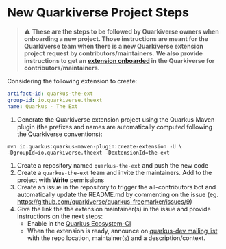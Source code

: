# New Quarkiverse Project Steps

> :warning: **These are the steps to be followed by Quarkiverse owners when onboarding a new project. Those instructions are meant for the Quarkiverse team when there is a new Quarkiverse extension project request by contributors/maintainers.**
> **We also provide instructions to get an [extension onboarded](https://github.com/quarkiverse/quarkiverse/wiki#getting-an-extension-onboarded) in the Quarkiverse for contributors/maintainers.**

Considering the following extension to create:
```yaml
artifact-id: quarkus-the-ext
group-id: io.quarkiverse.theext
name: Quarkus - The Ext
```

1. Generate the Quarkiverse extension project using the Quarkus Maven plugin (the prefixes and names are automatically computed following the Quarkiverse conventions):
```shell
mvn io.quarkus:quarkus-maven-plugin:create-extension -U \
-DgroupId=io.quarkiverse.theext -DextensionId=the-ext
```
1. Create a repository named `quarkus-the-ext` and push the new code
2. Create a `quarkus-the-ext` team and invite the maintainers. Add to the project with **Write** permissions
3. Create an issue in the repository to trigger the all-contributors bot and automatically update the README.md by commenting on the issue (eg. https://github.com/quarkiverse/quarkus-freemarker/issues/9)
4. Give the link the the extension maintainer(s) in the issue and provide instructions on the next steps: 
    - Enable in the [Quarkus Ecosystem-CI](https://github.com/quarkusio/quarkus-ecosystem-ci)
    - When the extension is ready, announce on [quarkus-dev mailing list](https://groups.google.com/g/quarkus-dev) with the repo location, maintainer(s) and a description/context.
